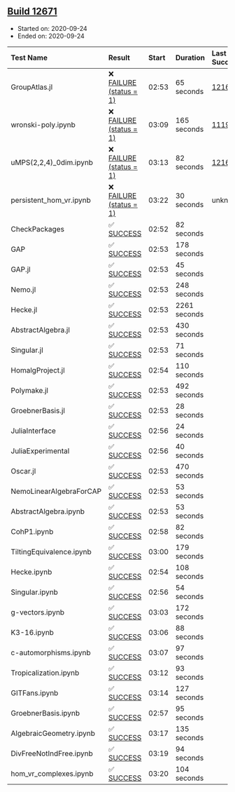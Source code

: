 ## [Build 12671](https://oscarci.mathematik.uni-kl.de/job/oscar/12671/)

* Started on: 2020-09-24
* Ended on: 2020-09-24

| Test Name    | Result | Start | Duration | Last Success | First Failure |
|:-------------|:-------|:------|:---------|:-------------|:--------------|
| GroupAtlas.jl | ❌ [FAILURE (status = 1)](https://oscarci.mathematik.uni-kl.de/job/oscar/12671/artifact/logs/build-12671/GroupAtlas.jl.log) | 02:53 | 65 seconds | [12167](https://oscarci.mathematik.uni-kl.de/job/oscar/12167/) | [12168](https://oscarci.mathematik.uni-kl.de/job/oscar/12168/) |
| wronski-poly.ipynb | ❌ [FAILURE (status = 1)](https://oscarci.mathematik.uni-kl.de/job/oscar/12671/artifact/logs/build-12671/wronski-poly.ipynb.log) | 03:09 | 165 seconds | [11192](https://oscarci.mathematik.uni-kl.de/job/oscar/11192/) | [11193](https://oscarci.mathematik.uni-kl.de/job/oscar/11193/) |
| uMPS(2,2,4)_0dim.ipynb | ❌ [FAILURE (status = 1)](https://oscarci.mathematik.uni-kl.de/job/oscar/12671/artifact/logs/build-12671/uMPS-2-2-4-_0dim.ipynb.log) | 03:13 | 82 seconds | [12167](https://oscarci.mathematik.uni-kl.de/job/oscar/12167/) | [12168](https://oscarci.mathematik.uni-kl.de/job/oscar/12168/) |
| persistent_hom_vr.ipynb | ❌ [FAILURE (status = 1)](https://oscarci.mathematik.uni-kl.de/job/oscar/12671/artifact/logs/build-12671/persistent_hom_vr.ipynb.log) | 03:22 | 30 seconds | unknown | unknown |
| CheckPackages | ✅ [SUCCESS](https://oscarci.mathematik.uni-kl.de/job/oscar/12671/artifact/logs/build-12671/CheckPackages.log) | 02:52 | 82 seconds |  |  |
| GAP | ✅ [SUCCESS](https://oscarci.mathematik.uni-kl.de/job/oscar/12671/artifact/logs/build-12671/GAP.log) | 02:53 | 178 seconds |  |  |
| GAP.jl | ✅ [SUCCESS](https://oscarci.mathematik.uni-kl.de/job/oscar/12671/artifact/logs/build-12671/GAP.jl.log) | 02:53 | 45 seconds |  |  |
| Nemo.jl | ✅ [SUCCESS](https://oscarci.mathematik.uni-kl.de/job/oscar/12671/artifact/logs/build-12671/Nemo.jl.log) | 02:53 | 248 seconds |  |  |
| Hecke.jl | ✅ [SUCCESS](https://oscarci.mathematik.uni-kl.de/job/oscar/12671/artifact/logs/build-12671/Hecke.jl.log) | 02:53 | 2261 seconds |  |  |
| AbstractAlgebra.jl | ✅ [SUCCESS](https://oscarci.mathematik.uni-kl.de/job/oscar/12671/artifact/logs/build-12671/AbstractAlgebra.jl.log) | 02:53 | 430 seconds |  |  |
| Singular.jl | ✅ [SUCCESS](https://oscarci.mathematik.uni-kl.de/job/oscar/12671/artifact/logs/build-12671/Singular.jl.log) | 02:53 | 71 seconds |  |  |
| HomalgProject.jl | ✅ [SUCCESS](https://oscarci.mathematik.uni-kl.de/job/oscar/12671/artifact/logs/build-12671/HomalgProject.jl.log) | 02:54 | 110 seconds |  |  |
| Polymake.jl | ✅ [SUCCESS](https://oscarci.mathematik.uni-kl.de/job/oscar/12671/artifact/logs/build-12671/Polymake.jl.log) | 02:53 | 492 seconds |  |  |
| GroebnerBasis.jl | ✅ [SUCCESS](https://oscarci.mathematik.uni-kl.de/job/oscar/12671/artifact/logs/build-12671/GroebnerBasis.jl.log) | 02:53 | 28 seconds |  |  |
| JuliaInterface | ✅ [SUCCESS](https://oscarci.mathematik.uni-kl.de/job/oscar/12671/artifact/logs/build-12671/JuliaInterface.log) | 02:56 | 24 seconds |  |  |
| JuliaExperimental | ✅ [SUCCESS](https://oscarci.mathematik.uni-kl.de/job/oscar/12671/artifact/logs/build-12671/JuliaExperimental.log) | 02:56 | 40 seconds |  |  |
| Oscar.jl | ✅ [SUCCESS](https://oscarci.mathematik.uni-kl.de/job/oscar/12671/artifact/logs/build-12671/Oscar.jl.log) | 02:53 | 470 seconds |  |  |
| NemoLinearAlgebraForCAP | ✅ [SUCCESS](https://oscarci.mathematik.uni-kl.de/job/oscar/12671/artifact/logs/build-12671/NemoLinearAlgebraForCAP.log) | 02:53 | 53 seconds |  |  |
| AbstractAlgebra.ipynb | ✅ [SUCCESS](https://oscarci.mathematik.uni-kl.de/job/oscar/12671/artifact/logs/build-12671/AbstractAlgebra.ipynb.log) | 02:53 | 53 seconds |  |  |
| CohP1.ipynb | ✅ [SUCCESS](https://oscarci.mathematik.uni-kl.de/job/oscar/12671/artifact/logs/build-12671/CohP1.ipynb.log) | 02:58 | 82 seconds |  |  |
| TiltingEquivalence.ipynb | ✅ [SUCCESS](https://oscarci.mathematik.uni-kl.de/job/oscar/12671/artifact/logs/build-12671/TiltingEquivalence.ipynb.log) | 03:00 | 179 seconds |  |  |
| Hecke.ipynb | ✅ [SUCCESS](https://oscarci.mathematik.uni-kl.de/job/oscar/12671/artifact/logs/build-12671/Hecke.ipynb.log) | 02:54 | 108 seconds |  |  |
| Singular.ipynb | ✅ [SUCCESS](https://oscarci.mathematik.uni-kl.de/job/oscar/12671/artifact/logs/build-12671/Singular.ipynb.log) | 02:56 | 54 seconds |  |  |
| g-vectors.ipynb | ✅ [SUCCESS](https://oscarci.mathematik.uni-kl.de/job/oscar/12671/artifact/logs/build-12671/g-vectors.ipynb.log) | 03:03 | 172 seconds |  |  |
| K3-16.ipynb | ✅ [SUCCESS](https://oscarci.mathematik.uni-kl.de/job/oscar/12671/artifact/logs/build-12671/K3-16.ipynb.log) | 03:06 | 88 seconds |  |  |
| c-automorphisms.ipynb | ✅ [SUCCESS](https://oscarci.mathematik.uni-kl.de/job/oscar/12671/artifact/logs/build-12671/c-automorphisms.ipynb.log) | 03:07 | 97 seconds |  |  |
| Tropicalization.ipynb | ✅ [SUCCESS](https://oscarci.mathematik.uni-kl.de/job/oscar/12671/artifact/logs/build-12671/Tropicalization.ipynb.log) | 03:12 | 93 seconds |  |  |
| GITFans.ipynb | ✅ [SUCCESS](https://oscarci.mathematik.uni-kl.de/job/oscar/12671/artifact/logs/build-12671/GITFans.ipynb.log) | 03:14 | 127 seconds |  |  |
| GroebnerBasis.ipynb | ✅ [SUCCESS](https://oscarci.mathematik.uni-kl.de/job/oscar/12671/artifact/logs/build-12671/GroebnerBasis.ipynb.log) | 02:57 | 95 seconds |  |  |
| AlgebraicGeometry.ipynb | ✅ [SUCCESS](https://oscarci.mathematik.uni-kl.de/job/oscar/12671/artifact/logs/build-12671/AlgebraicGeometry.ipynb.log) | 03:17 | 135 seconds |  |  |
| DivFreeNotIndFree.ipynb | ✅ [SUCCESS](https://oscarci.mathematik.uni-kl.de/job/oscar/12671/artifact/logs/build-12671/DivFreeNotIndFree.ipynb.log) | 03:19 | 94 seconds |  |  |
| hom_vr_complexes.ipynb | ✅ [SUCCESS](https://oscarci.mathematik.uni-kl.de/job/oscar/12671/artifact/logs/build-12671/hom_vr_complexes.ipynb.log) | 03:20 | 104 seconds |  |  |
